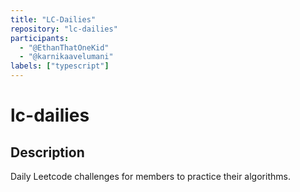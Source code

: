 ```yaml
---
title: "LC-Dailies"
repository: "lc-dailies"
participants:
  - "@EthanThatOneKid"
  - "@karnikaavelumani"
labels: ["typescript"]
---
```


# lc-dailies

## Description

Daily Leetcode challenges for members to practice their algorithms.
